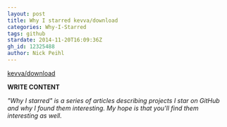 ```yaml
---
layout: post
title: Why I starred kevva/download
categories: Why-I-Starred
tags: github
stardate: 2014-11-20T16:09:36Z
gh_id: 12325488
author: Nick Peihl
---
```


[kevva/download](https://github.com/kevva/download)

**WRITE CONTENT**

*"Why I starred" is a series of articles describing projects I star on GitHub and why I found them interesting. My hope is that you'll find them interesting as well.*

